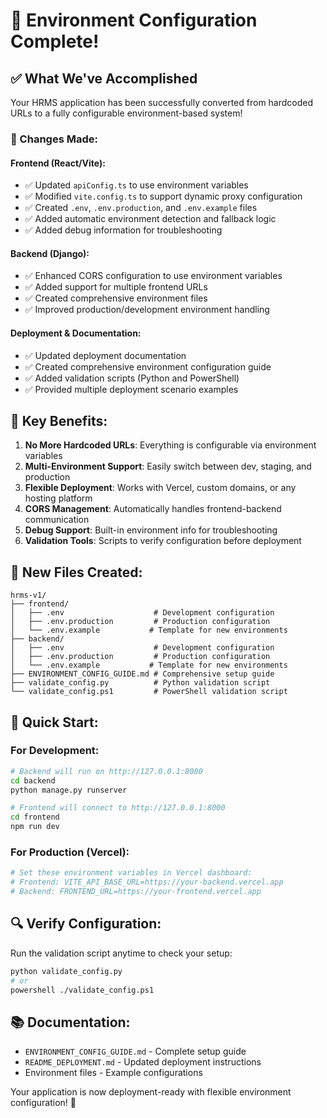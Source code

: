 # 🎉 Environment Configuration Complete!

## ✅ What We've Accomplished

Your HRMS application has been successfully converted from hardcoded URLs to a fully configurable environment-based system!

### 🔧 Changes Made:

#### Frontend (React/Vite):
- ✅ Updated `apiConfig.ts` to use environment variables
- ✅ Modified `vite.config.ts` to support dynamic proxy configuration
- ✅ Created `.env`, `.env.production`, and `.env.example` files
- ✅ Added automatic environment detection and fallback logic
- ✅ Added debug information for troubleshooting

#### Backend (Django):
- ✅ Enhanced CORS configuration to use environment variables
- ✅ Added support for multiple frontend URLs
- ✅ Created comprehensive environment files
- ✅ Improved production/development environment handling

#### Deployment & Documentation:
- ✅ Updated deployment documentation
- ✅ Created comprehensive environment configuration guide
- ✅ Added validation scripts (Python and PowerShell)
- ✅ Provided multiple deployment scenario examples

## 🚀 Key Benefits:

1. **No More Hardcoded URLs**: Everything is configurable via environment variables
2. **Multi-Environment Support**: Easily switch between dev, staging, and production
3. **Flexible Deployment**: Works with Vercel, custom domains, or any hosting platform
4. **CORS Management**: Automatically handles frontend-backend communication
5. **Debug Support**: Built-in environment info for troubleshooting
6. **Validation Tools**: Scripts to verify configuration before deployment

## 📁 New Files Created:

```
hrms-v1/
├── frontend/
│   ├── .env                    # Development configuration
│   ├── .env.production         # Production configuration
│   └── .env.example           # Template for new environments
├── backend/
│   ├── .env                    # Development configuration
│   ├── .env.production         # Production configuration
│   └── .env.example           # Template for new environments
├── ENVIRONMENT_CONFIG_GUIDE.md # Comprehensive setup guide
├── validate_config.py          # Python validation script
└── validate_config.ps1         # PowerShell validation script
```

## 🎯 Quick Start:

### For Development:
```bash
# Backend will run on http://127.0.0.1:8000
cd backend
python manage.py runserver

# Frontend will connect to http://127.0.0.1:8000
cd frontend  
npm run dev
```

### For Production (Vercel):
```bash
# Set these environment variables in Vercel dashboard:
# Frontend: VITE_API_BASE_URL=https://your-backend.vercel.app
# Backend: FRONTEND_URL=https://your-frontend.vercel.app
```

## 🔍 Verify Configuration:
Run the validation script anytime to check your setup:
```bash
python validate_config.py
# or
powershell ./validate_config.ps1
```

## 📚 Documentation:
- `ENVIRONMENT_CONFIG_GUIDE.md` - Complete setup guide
- `README_DEPLOYMENT.md` - Updated deployment instructions
- Environment files - Example configurations

Your application is now deployment-ready with flexible environment configuration! 🎉